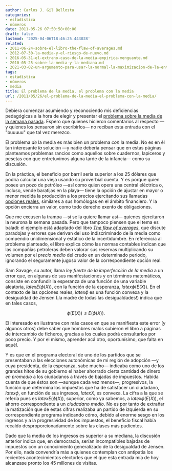 ```yaml
---
author: Carlos J. Gil Bellosta
categories:
- estadística
- números
date: 2011-05-26 07:50:58+00:00
draft: false
lastmod: '2025-04-06T18:46:25.443028'
related:
- 2011-06-24-sobre-el-libro-the-flaw-of-averages.md
- 2012-07-30-la-media-y-el-riesgo-de-nuevo.md
- 2016-05-31-el-extrano-caso-de-la-media-empirica-menguante.md
- 2010-05-25-sobre-la-media-y-la-mediana.md
- 2021-03-02-un-argumento-para-usar-la-normal-la-maximizacion-de-la-entropia.md
tags:
- estadística
- números
- media
title: El problema de la media, el problema con la media
url: /2011/05/26/el-problema-de-la-media-el-problema-con-la-media/
---
```


Debiera comenzar asumiendo y reconociendo mis deficiencias pedagógicas a la hora de elegir y presentar el [problema sobre la media de la semana pasada](https://datanalytics.com/2011/05/20/problema-de-la-semana-sobre-la-media/). Espero que quienes hicieron comentarios al respecto —y quienes los pensaron sin escribirlos— no reciban esta entrada con el "buuuuu" que tal vez merezco.

El problema _de_ la media es más bien un problema _con_ la media. No es en él tan interesante _la_ solución —y nadie debería pensar que en estas páginas planteamos problemas rancios como aquellos sobre cuadernos, lapiceros y pesetas con que entretuvimos alguna tarde de la infancia— como su discusión.

En la práctica, el beneficio por barril sería superior a los 25 dólares que podría calcular una vieja usando su proverbial cuenta. Y es porque quien posee un pozo de petróleo —así como quien opera una central eléctrica o, incluso, vende baratijas en la playa— tiene la opción de ajustar en mayor o menor medida la producción a los precios ejercitando sus llamadas [opciones reales](http://en.wikipedia.org/wiki/Real_options_valuation), similares a sus homólogas en el ámbito financiero. Y la opción encierra un valor, como todo derecho exento de obligaciones.

Que me excusen la trampa —si se la quiere llamar así— quienes ejercitaron la neurona la semana pasada. Pero que tampoco piensen que el tema es baladí: el ejemplo está adaptado del libro _[The flaw of averages](http://www.flawofaverages.com/)_, que discute paradojas y errores que derivan del uso indiscriminado de la media como compendio unidimensional y estático de la incertidumbre. En referencia al problema planteado, el libro explica cómo las normas contables indican que las compañías petroleras deben valorar sus reservas multiplicando su volumen por el _precio medio_ del crudo en un determinado periodo, ignorando el seguramente jugoso valor de la correspondiente opción real.

Sam Savage, su autor, llama _ley fuerte de la imperfección de la media_ a un error que, en algunas de sus manifestaciones y en términos matemáticos, consiste en confundir la esperanza de una función de una variable aleatoria, $latex E(\phi(X))$, con la función de la esperanza, $latex \phi( E(X) )$. En el contexto de las opciones reales, $latex \phi$ es una función convexa y la desigualdad de Jensen (¡la madre de todas las desigualdades!) indica que en tales casos,


$$\phi( E(X) ) \le E(\phi(X)).$$


El interesado en ilustrarse con más casos en que se manifiesta este error (y algunos otros) debe saber que hombres malos subieron el libro a páginas de intercambio de ficheros, gracias a los cuales podrá consultarlos por poco precio. Y por el mismo, aprender acá otro, oportunísimo, que falta en aquél.

Y es que en el programa electoral de uno de los partidos que se presentaban a las elecciones autonómicas de mi región de adopción —y cuya presidenta, de la esperanza, sabe mucho— indicaba como uno de los grandes hitos de su gobierno el haber ahorrado cierta cantidad de dinero _en promedio_ a los ciudadanos a través de bajadas de impuestos. Habida cuenta de que éstos son —aunque cada vez menos—, progresivos, la función que determina los impuestos que ha de satisfacer un ciudadano, $latex \phi$, en función de sus ingresos, $latex X$, es convexa. La cifra a la que se refería pues es $latex E(\phi(X))$, superior, como ya sabemos, a $latex \phi( E(X) )$, el ahorro correspondiente a un _ciudadano medio_. No es por tanto de extrañar la matización que de estas cifras realizaba un partido de izquierda en su correspondiente programa indicando cómo, debido al enorme sesgo en los ingresos y a la progresividad de los impuestos, el beneficio fiscal había recaído desproporcionadamente sobre las clases más pudientes.

Dado que la media de los ingresos es superior a su mediana, la discusión anterior indica que, en democracia, serían incompatibles bajadas de impuestos con un conocimiento generalizado de la desigualdad de Jensen. Por ello, nada convendría más a quienes contemplan con antipatía los recientes acontecimientos electorles que el que esta entrada mía de hoy alcanzase pronto los 45 millones de visitas.